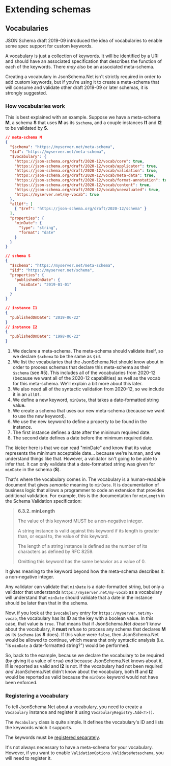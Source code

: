 # Extending schemas

## Vocabularies

JSON Schema draft 2019-09 introduced the idea of vocabularies to enable some spec support for custom keywords.

A vocabulary is just a collection of keywords.  It will be identified by a URI and should have an associated specification that describes the function of each of the keywords.  There *may* also be an associated meta-schema.

Creating a vocabulary in JsonSchema<nsp>.Net isn't strictly required in order to add custom keywords, but if you're using it to create a meta-schema that will consume and validate other draft 2019-09 or later schemas, it is strongly suggested.

### How vocabularies work

This is best explained with an example.  Suppose we have a meta-schema **M**, a schema **S** that uses **M** as its `$schema`, and a couple instances **I1** and **I2** to be validated by **S**.

```json
// meta-schema M
{
  "$schema": "https://myserver.net/meta-schema",                           // 1
  "$id": "https://myserver.net/meta-schema",
  "$vocabulary": {
    "https://json-schema.org/draft/2020-12/vocab/core": true,              // 2
    "https://json-schema.org/draft/2020-12/vocab/applicator": true,
    "https://json-schema.org/draft/2020-12/vocab/validation": true,
    "https://json-schema.org/draft/2020-12/vocab/meta-data": true,
    "https://json-schema.org/draft/2020-12/vocab/format-annotation": true,
    "https://json-schema.org/draft/2020-12/vocab/content": true,
    "https://json-schema.org/draft/2020-12/vocab/unevaluated": true,
    "https://myserver.net/my-vocab": true
  },
  "allOf": [                                                                // 3
    { "$ref": "https://json-schema.org/draft/2020-12/schema" }
  ],
  "properties": {
    "minDate": {                                                            // 4
      "type": "string",
      "format": "date"
    }
  }
}

// schema S
{
  "$schema": "https://myserver.net/meta-schema",                           // 5
  "$id": "https://myserver.net/schema",
  "properties": {
    "publishedOnDate": {
      "minDate": "2019-01-01"                                               // 6
    }
  }
}

// instance I1
{
  "publishedOnDate": "2019-06-22"                                           // 7
}
// instance I2
{
  "publishedOnDate": "1998-06-22"                                           // 8
}
```

1. We declare a meta-schema.  The meta-schema should validate itself, so we declare `$schema` to be the same as `$id`.
2. We list the vocabularies that the JsonSchema<nsp>.Net should know about in order to process schemas that declare this meta-schema as their `$schema` (see #5).  This includes all of the vocabularies from 2020-12 (because we want all of the 2020-12 capabilities) as well as the vocab for this meta-schema.  We'll explain a bit more about this later.
3. We also need all of the syntactic validation from 2020-12, so we include it in an `allOf`.
4. We define a new keyword, `minDate`, that takes a date-formatted string value.
5. We create a schema that uses our new meta-schema (because we want to use the new keyword).
6. We use the new keyword to define a property to be found in the instance.
7. The first instance defines a date after the minimum required date.
8. The second date defines a date before the minimum required date.

The kicker here is that we can read "minDate" and know that its value represents the minimum acceptable date... because we're human, and we understand things like that.  However, a validator isn't going to be able to infer that.  It can only validate that a date-formatted string was given for `minDate` in the schema (**S**).

That's where the vocabulary comes in.  The vocabulary is a human-readable document that gives *semantic* meaning to `minDate`.  It is documentation of business logic that allows a programmer to code an extension that provides additional validation.  For example, this is the documentation for `minLength` in the Schema Validation specification:

> **6.3.2. minLength**
>
> The value of this keyword MUST be a non-negative integer.
>
> A string instance is valid against this keyword if its length is greater than, or equal to, the value of this keyword.
>
> The length of a string instance is defined as the number of its characters as defined by RFC 8259.
>
> Omitting this keyword has the same behavior as a value of 0.

It gives meaning to the keyword beyond how the meta-schema describes it: a non-negative integer.

Any validator can validate that `minDate` is a date-formatted string, but only a validator that understands `https://myserver.net/my-vocab` as a vocabulary will understand that `minDate` should validate that a date in the instance should be later than that in the schema.

Now, if you look at the `$vocabulary` entry for `https://myserver.net/my-vocab`, the vocabulary has its ID as the key with a boolean value.  In this case, that value is `true`.  That means that if JsonSchema<nsp>.Net *doesn't* know about the vocabulary, it **must** refuse to process any schema that declares **M** as its `$schema` (as **S** does).  If this value were `false`, then JsonSchema<nsp>.Net would be allowed to continue, which means that only syntactic analysis (i.e. "Is `minDate` a date-formatted string?") would be performed.

So, back to the example, because we declare the vocabulary to be required (by giving it a value of `true`) *and* because JsonSchema<nsp>.Net knows about it, **I1** is reported as valid and **I2** is not.  If the vocabulary had not been required _and_ JsonSchema<nsp>.Net didn't know about the vocabulary, both **I1** and **I2** would be reported as valid because the `minDate` keyword would not have been enforced.

### Registering a vocabulary

To tell JsonSchema<nsp>.Net about a vocabulary, you need to create a `Vocabulary` instance and register it using `VocabularyRegistry.Add<T>()`.

The `Vocabulary` class is quite simple.  It defines the vocabulary's ID and lists the keywords which it supports.

The keywords must be [registered separately](schema-keywords.md).

It's not always necessary to have a meta-schema for your vocabulary.  However, if you want to enable `ValidationOptions.ValidateMetaschema`, you will need to register it.